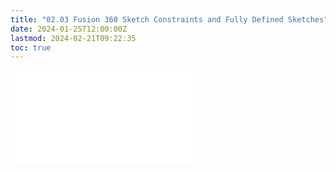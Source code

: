```yaml
---
title: "02.03 Fusion 360 Sketch Constraints and Fully Defined Sketches"
date: 2024-01-25T12:00:00Z
lastmod: 2024-02-21T09:22:35
toc: true
---
```


![Link to included file content](../../../../3d-modeling/fusion-360/sketch-constraints-fusion-360.md)
